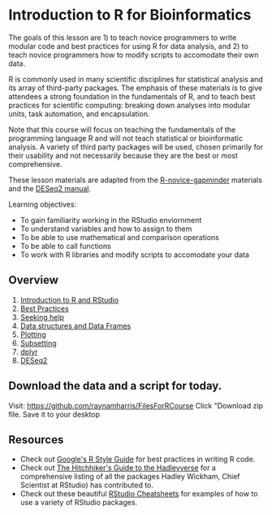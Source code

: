 Introduction to R for Bioinformatics
======================================

The goals of this lesson are 1) to teach novice programmers to write modular code and best practices for using R for data analysis, and 2) to teach novice programmers how to modify scripts to accomodate their own data. 

R is commonly used in many scientific disciplines for statistical analysis and its array of third-party packages. The emphasis of these materials is to give attendees a strong foundation in the fundamentals of R, and to teach best practices for scientific computing: breaking down analyses into modular units, task automation, and encapsulation.

Note that this course will focus on teaching the fundamentals of the programming language R and will not teach statistical or bioinformatic analysis. A variety of third party packages will be used, chosen primarily for their usability and not necessarily because they are the best or most comprehensive.

These lesson materials are adapted from the [R-novice-gapminder](http://swcarpentry.github.io/r-novice-gapminder/) materials and the [DESeq2 manual](https://bioconductor.org/packages/release/bioc/vignettes/DESeq2/inst/doc/DESeq2.pdf).

Learning objectives:

* To gain familiarity working in the RStudio enviornment
* To understand variables and how to assign to them
* To be able to use mathematical and comparison operations
* To be able to call functions
* To work with R libraries and modify scripts to accomodate your data


## Overview

1.  [Introduction to R and RStudio](lessons/01-rstudio-intro.md)
2.  [Best Practices](lessons/02-best-practices.md)
3.  [Seeking help](lessons/03-seeking-help.md)
4.  [Data structures and Data Frames](lessons/04-data-structures-dataframes.md)
5.	[Plotting](lessons/05-plotting.md)
6.	[Subsetting](lessons/06-subsetting.md)
7.	[dplyr](lessons/07dplyr.md)
8.	[DESeq2](lessons/06-DESeq1.R)


## Download the data and a script for today.

Visit: https://github.com/raynamharris/FilesForRCourse
Click "Download zip file.
Save it to your desktop


## Resources

* Check out [Google's R Style Guide](https://google.github.io/styleguide/Rguide.xml) for best practices in writing R code.
* Check out [The Hitchhiker's Guide to the Hadleyverse](http://adolfoalvarez.cl/the-hitchhikers-guide-to-the-hadleyverse/) for a comprehensive listing of all the packages Hadley Wickham, Chief Scientist at RStudio) has contributed to.
* Check out these beautiful [RStudio Cheatsheets](https://www.rstudio.com/resources/cheatsheets/) for examples of how to use a variety of RStudio packages.
